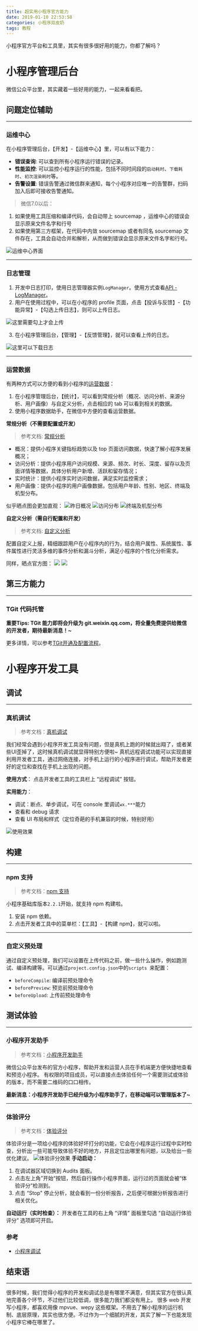 ```yaml
---
title: 超实用小程序官方能力
date: 2019-01-10 22:53:58
categories: 小程序双皮奶
tags: 教程
---
```

小程序官方平台和工具里，其实有很多很好用的能力，你都了解吗？
<!--more-->

# 小程序管理后台
微信公众平台里，其实藏着一些好用的能力，一起来看看把。

## 问题定位辅助
---
### 运维中心
在小程序管理后台，【开发】-【运维中心】里，可以有以下能力：
- **错误查询**: 可以查到所有小程序运行错误的记录。
- **性能监控**: 可以监控小程序运行的性能，包括不同时间段的`启动耗时`、`下载耗时`、`初次渲染耗时`等。
- **告警设置**: 错误告警通过微信群来通知，每个小程序对应唯一的告警群，扫码加入后即可接收告警通知。

> 微信7.0以后：
1. 如果使用工具压缩和编译代码，会自动带上 sourcemap ，运维中心的错误会显示原来文件名字和行号
2. 如果使用第三方框架，在代码中内敛 sourcemap 或者有同名  sourcemap 文件存在，工具会自动合并和解析，从而做到错误会显示原来文件名字和行号。

![运维中心界面](https://github-imglib-1255459943.cos.ap-chengdu.myqcloud.com/1547096780.jpg)


---
### 日志管理
1. 开发中日志打印，使用日志管理器实例`LogManager`。使用方式查看[API - LogManager](https://developers.weixin.qq.com/miniprogram/dev/api/LogManager.html)。
2. 用户在使用过程中，可以在小程序的 profile 页面，点击【投诉与反馈】-【功能异常】-【勾选上传日志】，则可以上传日志。

![这里需要勾上才会上传](https://github-imglib-1255459943.cos.ap-chengdu.myqcloud.com/1547097426.png)

3. 在小程序管理后台，【管理】-【反馈管理】，就可以查看上传的日志。

![这里可以下载日志](https://github-imglib-1255459943.cos.ap-chengdu.myqcloud.com/1547097350.jpg)

---
### 运营数据
有两种方式可以方便的看到小程序的[运营数据](https://developers.weixin.qq.com/miniprogram/dev/quickstart/basic/release.html#%E8%BF%90%E8%90%A5%E6%95%B0%E6%8D%AE)：
1. 在小程序管理后台，【统计】，可以看到常规分析（概况、访问分析、来源分析、用户画像）与自定义分析，点击相应的 tab 可以看到相关的数据。
2. 使用小程序数据助手，在微信中方便的查看运营数据。

**常规分析（不需要配置或开发）**
> 参考文档: [常规分析](https://developers.weixin.qq.com/miniprogram/analysis/regular/)

- 概况：提供小程序关键指标趋势以及 top 页面访问数据，快速了解小程序发展概况；
- 访问分析：提供小程序用户访问规模、来源、频次、时长、深度、留存以及页面详情等数据，具体分析用户新增、活跃和留存情况；
- 实时统计：提供小程序实时访问数据，满足实时监控需求；
- 用户画像：提供小程序的用户画像数据，包括用户年龄、性别、地区、终端及机型分布。

似乎晒点图会更加直观：
![昨日概况](https://developers.weixin.qq.com/miniprogram/analysis/image/weanalytics/2_1.png?t=19010912)
![访问分布](https://developers.weixin.qq.com/miniprogram/analysis/image/weanalytics/4_2.png?t=19010912)
![终端及机型分布](https://developers.weixin.qq.com/miniprogram/analysis/image/weanalytics/6_4.png?t=19010912)


**自定义分析（需自行配置和开发）**
> 参考文档: [自定义分析](https://developers.weixin.qq.com/miniprogram/analysis/custom/)

配置自定义上报，精细跟踪用户在小程序内的行为，结合用户属性、系统属性、事件属性进行灵活多维的事件分析和漏斗分析，满足小程序的个性化分析需求。

同样，晒点官方图：
![](https://developers.weixin.qq.com/miniprogram/analysis/image/weanalytics/5_14.png?t=19010912)
![](https://developers.weixin.qq.com/miniprogram/analysis/image/weanalytics/5_21.png?t=19010912)

## 第三方能力
---
### TGit 代码托管
**重要Tips: TGit 能力即将会升级为 git.weixin.qq.com，将全量免费提供给微信的开发者，期待最新消息！~**

更多详情，可以参考[TGit开通及配置流程](https://developers.weixin.qq.com/miniprogram/dev/qcloud/tgit.html)。

# 小程序开发工具
## 调试
---
### 真机调试
> 参考文档：[真机调试](https://developers.weixin.qq.com/miniprogram/dev/devtools/remote-debug.html)

我们经常会遇到小程序开发工具没有问题，但是真机上跑的时候就出翔了，或者某些UI歪掉了，这时候真机调试就显得特别方便啦~
真机远程调试功能可以实现直接利用开发者工具，通过网络连接，对手机上运行的小程序进行调试，帮助开发者更好的定位和查找在手机上出现的问题。

**使用方式**：
点击开发者工具的工具栏上 “远程调试” 按钮。

**实用能力**：
- 调试：断点、单步调试，可在 console 里调试`wx.***`能力
- 查看和 debug 请求
- 查看 UI 布局和样式（定位奇葩的手机兼容的时候，特别好用）

![使用效果](https://developers.weixin.qq.com/miniprogram/dev/devtools/image/devtools2/remote-debug/iphone.jpg?t=19011013)

## 构建
---
### npm 支持
> 参考文档：[npm 支持](https://developers.weixin.qq.com/miniprogram/dev/devtools/npm.html)

小程序基础库版本`2.2.1`开始，就支持 npm 构建啦。
1. 安装 npm 依赖。
2. 点击开发者工具中的菜单栏：【工具】-【构建 npm】，就可以啦。

---
### 自定义预处理
通过自定义预处理，我们可以设置在上传代码之前，做一些什么操作，例如跑测试、编译构建等。可以通过`project.config.json`中的`scripts `来配置：
- `beforeCompile`: 编译前预处理命令
- `beforePreview`: 预览前预处理命令
- `beforeUpload`: 上传前预处理命令

## 测试体验
---
### 小程序开发助手
> 参考文档：[小程序开发助手](https://developers.weixin.qq.com/miniprogram/dev/devtools/mydev.html)

微信公众平台发布的官方小程序，帮助开发和运营人员在手机端更方便快捷地查看和预览小程序。
有权限的项目成员，可以直接点击体验任何一个需要测试或体验的版本，而不需要二维码的口口相传。

**最新消息：小程序开发助手已经升级为小程序助手了，在移动端可以管理版本了~**

---
### 体验评分
> 参考文档：[体验评分](https://developers.weixin.qq.com/miniprogram/dev/devtools/audits.html)

体验评分是一项给小程序的体验好坏打分的功能，它会在小程序运行过程中实时检查，分析出一些可能导致体验不好的地方，并且定位出哪里有问题，以及给出一些优化建议。
![体验评分效果](https://developers.weixin.qq.com/miniprogram/dev/devtools/image/devtools/audits.png?t=19010919)
**手动启动：**
1. 在调试器区域切换到 Audits 面板。
2. 点击左上角”开始“按钮，然后自行操作小程序界面，运行过的页面就会被“体验评分”检测到。
3. 点击 “Stop" 停止分析，就会看到一份分析报告，之后便可根据分析报告进行相关优化。

**自动运行（实时检查）：**
开发者在工具的右上角 “详情” 面板里勾选 “自动运行体验评分” 选项即可开启。

### 参考
- [小程序调试](https://developers.weixin.qq.com/miniprogram/dev/devtools/debug.html)

## 结束语
---
很多时候，我们觉得小程序的开发和调试总是有哪里不满意，但其实官方在很认真地完善各个环节，不过他们比较低调，很多能力我们都没有用上。
很多 web 开发写小程序，都喜欢用像 mpvue、wepy 这些框架。不用去了解小程序的运行机制、底层原理，其实也很方便。不过作为一个细腻的开发，其实了解一下也能发现小程序它棒在哪里了。